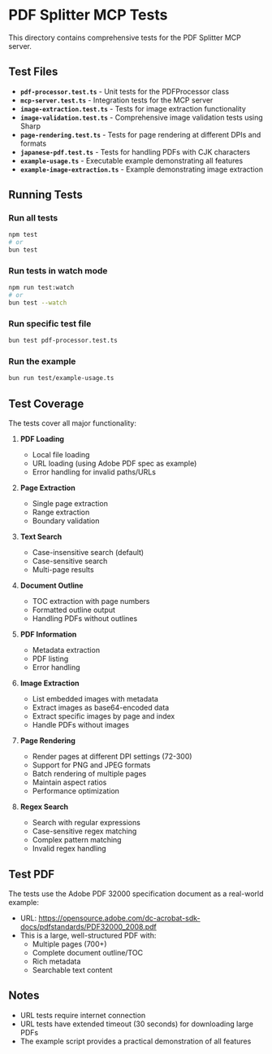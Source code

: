 # PDF Splitter MCP Tests

This directory contains comprehensive tests for the PDF Splitter MCP server.

## Test Files

- **`pdf-processor.test.ts`** - Unit tests for the PDFProcessor class
- **`mcp-server.test.ts`** - Integration tests for the MCP server
- **`image-extraction.test.ts`** - Tests for image extraction functionality
- **`image-validation.test.ts`** - Comprehensive image validation tests using Sharp
- **`page-rendering.test.ts`** - Tests for page rendering at different DPIs and formats
- **`japanese-pdf.test.ts`** - Tests for handling PDFs with CJK characters
- **`example-usage.ts`** - Executable example demonstrating all features
- **`example-image-extraction.ts`** - Example demonstrating image extraction

## Running Tests

### Run all tests
```bash
npm test
# or
bun test
```

### Run tests in watch mode
```bash
npm run test:watch
# or
bun test --watch
```

### Run specific test file
```bash
bun test pdf-processor.test.ts
```

### Run the example
```bash
bun run test/example-usage.ts
```

## Test Coverage

The tests cover all major functionality:

1. **PDF Loading**
   - Local file loading
   - URL loading (using Adobe PDF spec as example)
   - Error handling for invalid paths/URLs

2. **Page Extraction**
   - Single page extraction
   - Range extraction
   - Boundary validation

3. **Text Search**
   - Case-insensitive search (default)
   - Case-sensitive search
   - Multi-page results

4. **Document Outline**
   - TOC extraction with page numbers
   - Formatted outline output
   - Handling PDFs without outlines

5. **PDF Information**
   - Metadata extraction
   - PDF listing
   - Error handling

6. **Image Extraction**
   - List embedded images with metadata
   - Extract images as base64-encoded data
   - Extract specific images by page and index
   - Handle PDFs without images

7. **Page Rendering**
   - Render pages at different DPI settings (72-300)
   - Support for PNG and JPEG formats
   - Batch rendering of multiple pages
   - Maintain aspect ratios
   - Performance optimization

8. **Regex Search**
   - Search with regular expressions
   - Case-sensitive regex matching
   - Complex pattern matching
   - Invalid regex handling

## Test PDF

The tests use the Adobe PDF 32000 specification document as a real-world example:
- URL: https://opensource.adobe.com/dc-acrobat-sdk-docs/pdfstandards/PDF32000_2008.pdf
- This is a large, well-structured PDF with:
  - Multiple pages (700+)
  - Complete document outline/TOC
  - Rich metadata
  - Searchable text content

## Notes

- URL tests require internet connection
- URL tests have extended timeout (30 seconds) for downloading large PDFs
- The example script provides a practical demonstration of all features